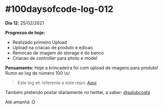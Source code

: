 # #100daysofcode-log-012

__Dia 12__: 25/02/2021

__Progresso de hoje:__
-	Realizado primeiro Upload
-	Upload na criacao de produto e edicao
-	Remocao de imagem do storage e do banco
-	Criacao de controller para photo e model

__Pensamento:__ Hoje a brincadeira foi com upload de imagens para produto! Rumo ao log de número 100 \o/

> Este log eh referente a este repo: [Aqui](https://github.com/salubcosta/l8-marketplace)


Também pretendo postar diariamente no twitter, a saber: [@salubcosta](https://twitter.com/salubcosta)

Até amanhã :D 
